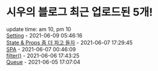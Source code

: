 # 시우의 블로그 최근 업로드된 5개!<br>

update time: am 10, pm 10<br>[Setting](https://velog.io/@dev_shu/Setting) - 2021-06-09 05:46:16<br>
[State & Props 좀 더 파고 들자](https://velog.io/@dev_shu/React-State-Props-%EC%8B%AC%ED%99%94) - 2021-06-07 17:29:45<br>
[SPA](https://velog.io/@dev_shu/SPA) - 2021-06-07 00:46:09<br>
[filter()](https://velog.io/@dev_shu/filter) - 2021-06-06 17:43:25<br>
[Queue](https://velog.io/@dev_shu/Queue) - 2021-06-05 17:07:04<br>
